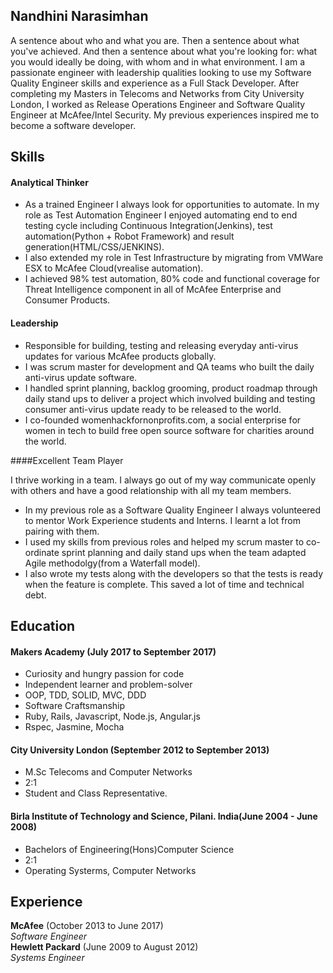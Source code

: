 ## Nandhini Narasimhan

A sentence about who and what you are. Then a sentence about what you've achieved. And then a sentence about what you're looking for: what you would ideally be doing, with whom and in what environment.
I am a passionate engineer with leadership qualities looking to use my Software Quality Engineer skills and experience as a Full Stack Developer. After completing my Masters in Telecoms and Networks from City University London, I worked as Release Operations Engineer and Software Quality Engineer at McAfee/Intel Security. My previous experiences inspired me to become a software developer.
## Skills

#### Analytical Thinker

- As a trained Engineer I always look for opportunities to automate. In my role as Test Automation Engineer I enjoyed automating end to end testing cycle including Continuous Integration(Jenkins), test automation(Python + Robot Framework) and result generation(HTML/CSS/JENKINS). 
- I also extended my role in Test Infrastructure by migrating from VMWare ESX to McAfee Cloud(vrealise automation).
- I achieved 98% test automation, 80% code and functional coverage for Threat
Intelligence component in all of McAfee Enterprise and Consumer Products.

#### Leadership

- Responsible for building, testing and releasing everyday anti-virus updates for various McAfee products globally.
- I was scrum master for development and QA teams who built the daily anti-virus update software.
- I handled sprint planning, backlog grooming, product roadmap through daily stand ups  to deliver a project which involved building and testing consumer anti-virus update ready to be released to the world.
- I co-founded womenhackfornonprofits.com, a social enterprise for women in tech to build free open source software for charities around the world.

####Excellent Team Player

I thrive working in a team. I always go out of my way communicate openly with others and have a good relationship with all my team members.

- In my previous role as a Software Quality Engineer I always volunteered to mentor Work Experience students and Interns. I learnt a lot from pairing with them.
- I used my skills from previous roles and helped my scrum master to co-ordinate sprint planning and daily stand ups when the team adapted Agile methodolgy(from a Waterfall model).
- I also wrote my tests along with the developers so that the tests is ready when the feature is complete. This saved a lot of time and technical debt. 

## Education

#### Makers Academy (July 2017 to September 2017)

- Curiosity and hungry passion for code
- Independent learner and problem-solver
- OOP, TDD, SOLID, MVC, DDD
- Software Craftsmanship
- Ruby, Rails, Javascript, Node.js, Angular.js
- Rspec, Jasmine, Mocha

#### City University London (September 2012 to September 2013)

- M.Sc Telecoms and  Computer Networks
- 2:1
- Student and Class Representative. 


#### Birla Institute of Technology and Science, Pilani. India(June 2004 - June 2008)

- Bachelors of Engineering(Hons)Computer Science
- 2:1
- Operating Systerms, Computer Networks 


## Experience

**McAfee** (October 2013 to June 2017)    
*Software Engineer*  
**Hewlett Packard** (June 2009 to August 2012)   
*Systems Engineer*  
